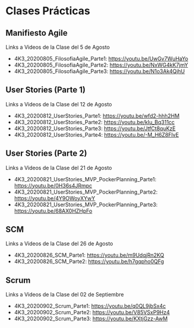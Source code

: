 # Clases Prácticas
## Manifiesto Agile
Links a Videos de la Clase del 5 de Agosto
- 4K3_20200805_FilosofiaAgile_Parte1: https://youtu.be/UwGv7WuHaYo
- 4K3_20200805_FilosofiaAgile_Parte2: https://youtu.be/NxWG4kK7jmY
- 4K3_20200805_FilosofiaAgile_Parte3: https://youtu.be/N1o3Ak4QjhU

## User Stories (Parte 1)
Links a Videos de la Clase del 12 de Agosto
- 4K3_20200812_UserStories_Parte1: https://youtu.be/wfd2-hhh2HM
- 4K3_20200812_UserStories_Parte2: https://youtu.be/kIu_Bq311cc
- 4K3_20200812_UserStories_Parte3: https://youtu.be/JtfCt8quKzE
- 4K3_20200812_UserStories_Parte4: https://youtu.be/-M_H6Z8FlvE

##  User Stories (Parte 2)
Links a Videos de la Clase del 21 de Agosto
- 4K3_20200821_UserStories_MVP_PockerPlanning_Parte1: https://youtu.be/0H36s4JRmpc
- 4K3_20200821_UserStories_MVP_PockerPlanning_Parte2: https://youtu.be/4Y9OWoyXYwY
- 4K3_20200821_UserStories_MVP_PockerPlanning_Parte3: https://youtu.be/68AX0HZHpFo

## SCM
Links a Videos de la Clase del 26 de Agosto
- 4K3_20200826_SCM_Parte1: https://youtu.be/m9UdqjRn2KQ
- 4K3_20200826_SCM_Parte2:  https://youtu.be/h7gqpho0QFg

## Scrum
Links a Videos de la Clase del 02 de Septiembre
- 4K3_20200902_Scrum_Parte1: https://youtu.be/q0QL9jbSx4c
- 4K3_20200902_Scrum_Parte2: https://youtu.be/V85VSxP9Hz4
- 4K3_20200902_Scrum_Parte3: https://youtu.be/KXtjGzz-AwM